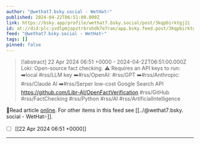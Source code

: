 ```yaml
---
author: "@wethat7․bsky․social - WetHat💦"
published: 2024-04-22T06:51:00.000Z
link: https://bsky.app/profile/wethat7.bsky.social/post/3kqpbirktgj2i
id: at://did:plc:yvdlpmjapztrbruhdk7e7ran/app.bsky.feed.post/3kqpbirktgj2i
feed: "@wethat7․bsky․social - WetHat💦"
tags: []
pinned: false
---
```

> [!abstract] 22 Apr 2024 06:51 +0000 - 2024-04-22T06:51:00.000Z
> Loki: Open-source fact checking. ⚠️ Requires an API keys to run: ➡️local #rss/LLM key ➡️#rss/OpenAI: #rss/GPT ➡️#rss/Anthropic: #rss/Claude AI ➡️#rss/Serper low-cost Google Search API https://github.com/Libr-AI/OpenFactVerification #rss/GitHub #rss/FactChecking #rss/Python #rss/AI #rss/ArtificialIntelligence

🔗Read article [online](https://bsky.app/profile/wethat7.bsky.social/post/3kqpbirktgj2i). For other items in this feed see [[../@wethat7․bsky․social - WetHat💦]].

- [ ] [[22 Apr 2024 06꞉51 +0000]]
- - -

